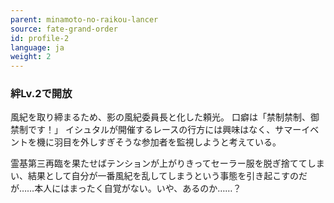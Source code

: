 ```yaml
---
parent: minamoto-no-raikou-lancer
source: fate-grand-order
id: profile-2
language: ja
weight: 2
---
```


### 絆Lv.2で開放

風紀を取り締まるため、影の風紀委員長と化した頼光。
口癖は「禁制禁制、御禁制です！」
イシュタルが開催するレースの行方には興味はなく、サマーイベントを機に羽目を外しすぎそうな参加者を監視しようと考えている。

霊基第三再臨を果たせばテンションが上がりきってセーラー服を脱ぎ捨ててしまい、結果として自分が一番風紀を乱してしまうという事態を引き起こすのだが……本人にはまったく自覚がない。いや、あるのか……？
